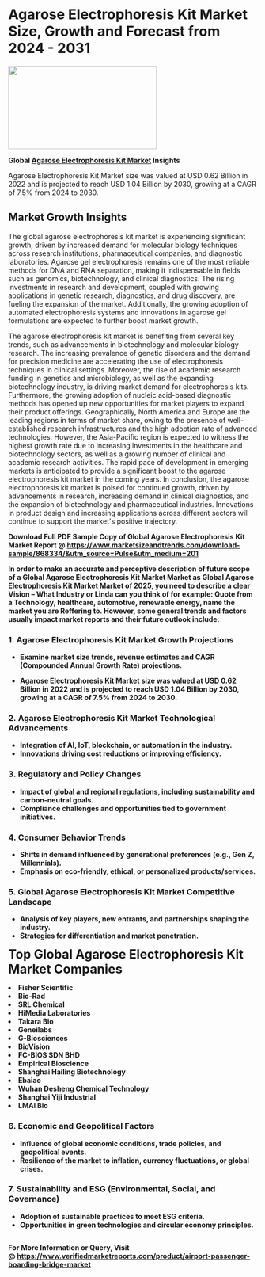 <H1>Agarose Electrophoresis Kit Market Size, Growth and Forecast from 2024 - 2031</H1><img class="aligncenter size-medium wp-image-584254" src="https://thirdeyenews.in/wp-content/uploads/2024/09/Global-Market-Research-300x168.jpeg" alt="" width="300" height="168" /><p><strong>Global&nbsp;<a href="https://www.marketsizeandtrends.com/download-sample/868334/&amp;utm_source=Pulse&amp;utm_medium=201">Agarose Electrophoresis Kit Market</a> Insights</strong></p><p>Agarose Electrophoresis Kit Market size was valued at USD 0.62 Billion in 2022 and is projected to reach USD 1.04 Billion by 2030, growing at a CAGR of 7.5% from 2024 to 2030.</p><p><h2>Market Growth Insights</h2> <p>The global agarose electrophoresis kit market is experiencing significant growth, driven by increased demand for molecular biology techniques across research institutions, pharmaceutical companies, and diagnostic laboratories. Agarose gel electrophoresis remains one of the most reliable methods for DNA and RNA separation, making it indispensable in fields such as genomics, biotechnology, and clinical diagnostics. The rising investments in research and development, coupled with growing applications in genetic research, diagnostics, and drug discovery, are fueling the expansion of the market. Additionally, the growing adoption of automated electrophoresis systems and innovations in agarose gel formulations are expected to further boost market growth.</p> <p><strong></strong></p> <p>The agarose electrophoresis kit market is benefiting from several key trends, such as advancements in biotechnology and molecular biology research. The increasing prevalence of genetic disorders and the demand for precision medicine are accelerating the use of electrophoresis techniques in clinical settings. Moreover, the rise of academic research funding in genetics and microbiology, as well as the expanding biotechnology industry, is driving market demand for electrophoresis kits. Furthermore, the growing adoption of nucleic acid-based diagnostic methods has opened up new opportunities for market players to expand their product offerings. Geographically, North America and Europe are the leading regions in terms of market share, owing to the presence of well-established research infrastructures and the high adoption rate of advanced technologies. However, the Asia-Pacific region is expected to witness the highest growth rate due to increasing investments in the healthcare and biotechnology sectors, as well as a growing number of clinical and academic research activities. The rapid pace of development in emerging markets is anticipated to provide a significant boost to the agarose electrophoresis kit market in the coming years. In conclusion, the agarose electrophoresis kit market is poised for continued growth, driven by advancements in research, increasing demand in clinical diagnostics, and the expansion of biotechnology and pharmaceutical industries. Innovations in product design and increasing applications across different sectors will continue to support the market's positive trajectory.</p> <p><strong></p><p><span class=""><strong>Download Full PDF Sample Copy of Global Agarose Electrophoresis Kit Market Report</strong> @ <a href="https://www.marketsizeandtrends.com/download-sample/868334/&amp;utm_source=Pulse&amp;utm_medium=201" target="_blank">https://www.marketsizeandtrends.com/download-sample/868334/&amp;utm_source=Pulse&amp;utm_medium=201</a></span></p><p>In order to make an accurate and perceptive description of future scope of a Global&nbsp;Agarose Electrophoresis Kit Market Market as Global&nbsp;Agarose Electrophoresis Kit Market Market of 2025, you need to describe a clear Vision &ndash; What Industry or Linda can you think of for example: Quote from a Technology, healthcare, automotive, renewable energy, name the market you are Reffering to. However, some general trends and factors usually impact market reports and their future outlook include:</p><h3>1.&nbsp;<strong>Agarose Electrophoresis Kit Market Growth Projections</strong></h3><ul><li>Examine market size trends, revenue estimates and CAGR (Compounded Annual Growth Rate) projections.</li><li><p>Agarose Electrophoresis Kit Market size was valued at USD 0.62 Billion in 2022 and is projected to reach USD 1.04 Billion by 2030, growing at a CAGR of 7.5% from 2024 to 2030.</p></li></ul><h3>2.&nbsp;<strong>Agarose Electrophoresis Kit Market Technological Advancements</strong></h3><ul><li>Integration of AI, IoT, blockchain, or automation in the industry.</li><li>Innovations driving cost reductions or improving efficiency.</li></ul><h3>3.&nbsp;<strong>Regulatory and Policy Changes</strong></h3><ul><li>Impact of global and regional regulations, including sustainability and carbon-neutral goals.</li><li>Compliance challenges and opportunities tied to government initiatives.</li></ul><h3>4.&nbsp;<strong>Consumer Behavior Trends</strong></h3><ul><li>Shifts in demand influenced by generational preferences (e.g., Gen Z, Millennials).</li><li>Emphasis on eco-friendly, ethical, or personalized products/services.</li></ul><h3>5.&nbsp;<strong>Global Agarose Electrophoresis Kit Market Competitive Landscape</strong></h3><ul><li>Analysis of key players, new entrants, and partnerships shaping the industry.</li><li>Strategies for differentiation and market penetration.</li></ul><p data-pm-slice="1 1 []"><span style="color: inherit; font-family: inherit; font-size: 25px;">Top Global Agarose Electrophoresis Kit Market Companies</span></p><div class="" data-test-id=""><p><li>Fisher Scientific</li><li> Bio-Rad</li><li> SRL Chemical</li><li> HiMedia Laboratories</li><li> Takara Bio</li><li> Geneilabs</li><li> G-Biosciences</li><li> BioVision</li><li> FC-BIOS SDN BHD</li><li> Empirical Bioscience</li><li> Shanghai Hailing Biotechnology</li><li> Ebaiao</li><li> Wuhan Desheng Chemical Technology</li><li> Shanghai Yiji Industrial</li><li> LMAl Bio</li></p></div><h3>6.&nbsp;<strong>Economic and Geopolitical Factors</strong></h3><ul><li>Influence of global economic conditions, trade policies, and geopolitical events.</li><li>Resilience of the market to inflation, currency fluctuations, or global crises.</li></ul><h3>7.&nbsp;<strong>Sustainability and ESG (Environmental, Social, and Governance)</strong></h3><ul><li>Adoption of sustainable practices to meet ESG criteria.</li><li>Opportunities in green technologies and circular economy principles.</li></ul><h2><strong style="font-size: 14px;">For More Information or Query, Visit @&nbsp;</strong><a style="background-color: #ffffff; font-size: 14px;" href="https://www.marketsizeandtrends.com/report/agarose-electrophoresis-kit-market/" target="_blank">https://www.verifiedmarketreports.com/product/airport-passenger-boarding-bridge-market</a></h2>
